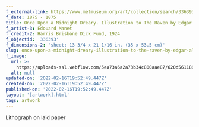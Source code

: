 ```yaml
---
f_external-link: https://www.metmuseum.org/art/collection/search/336393
f_date: 1875 - 1875
title: Once Upon a Midnight Dreary. Illustration to The Raven by Edgar Allan Poe
f_artist-3: Edouard Manet
f_credit-2: Harris Brisbane Dick Fund, 1924
f_objectid: '336393'
f_dimensions-2: 'sheet: 13 3/4 x 21 1/16 in. (35 x 53.5 cm)'
slug: once-upon-a-midnight-dreary-illustration-to-the-raven-by-edgar-allan-poe
f_image:
  url: >-
    https://uploads-ssl.webflow.com/5ea73a6a2a73b34c800aae87/620d56118628f86ad726c2e6_DP820760.jpeg
  alt: null
updated-on: '2022-02-16T19:52:49.447Z'
created-on: '2022-02-16T19:52:49.447Z'
published-on: '2022-02-16T19:52:49.447Z'
layout: '[artwork].html'
tags: artwork
---
```


Lithograph on laid paper
